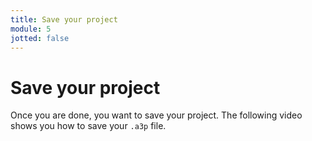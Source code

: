 ```yaml
---
title: Save your project
module: 5
jotted: false
---
```


# Save your project

Once you are done, you want to save your project.  The following video shows you how to save your `.a3p` file.  